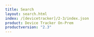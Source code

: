 ```yaml
---
title: Search
layout: search.html
index: /[devicetracker]/2-3/index.json
product: Device Tracker On-Prem
productversion: "2.3"
---
```

